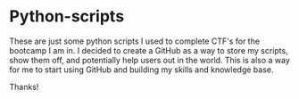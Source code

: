 # Python-scripts

These are just some python scripts I used to complete CTF's for the bootcamp I am in.
I decided to create a GitHub as a way to store my scripts, show them off, and potentially help users out in the world.
This is also a way for me to start using GitHub and building my skills and knowledge base.

Thanks!
